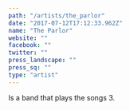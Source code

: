 ```yaml
---
path: "/artists/the_parlor"
date: "2017-07-12T17:12:33.962Z"
name: "The Parlor"
website: ""
facebook: ""
twitter: ""
press_landscape: ""
press_sq: ""
type: "artist"
---
```


Is a band that plays the songs 3.